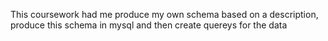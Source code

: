 This coursework had me produce my own schema based on a description, produce this schema in mysql and then create quereys for the data
